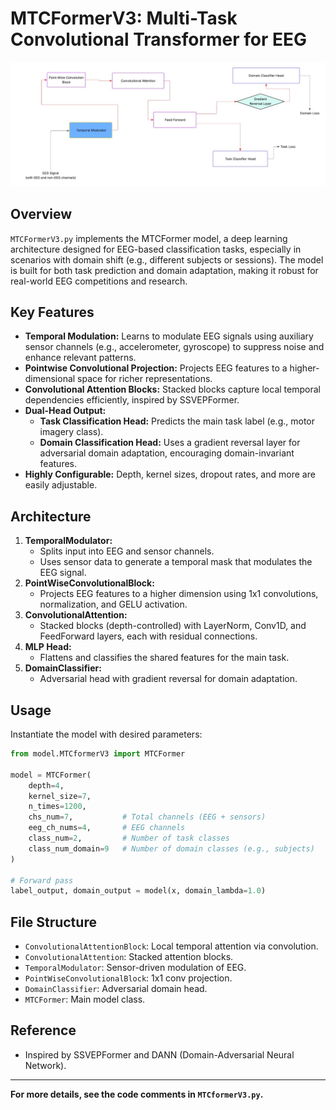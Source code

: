 # MTCFormerV3: Multi-Task Convolutional Transformer for EEG

![MTCFormer Architecture](Arch.jpeg)

## Overview

`MTCFormerV3.py` implements the MTCFormer model, a deep learning architecture designed for EEG-based classification tasks, especially in scenarios with domain shift (e.g., different subjects or sessions). The model is built for both task prediction and domain adaptation, making it robust for real-world EEG competitions and research.

## Key Features

- **Temporal Modulation:** Learns to modulate EEG signals using auxiliary sensor channels (e.g., accelerometer, gyroscope) to suppress noise and enhance relevant patterns.
- **Pointwise Convolutional Projection:** Projects EEG features to a higher-dimensional space for richer representations.
- **Convolutional Attention Blocks:** Stacked blocks capture local temporal dependencies efficiently, inspired by SSVEPFormer.
- **Dual-Head Output:**
  - **Task Classification Head:** Predicts the main task label (e.g., motor imagery class).
  - **Domain Classification Head:** Uses a gradient reversal layer for adversarial domain adaptation, encouraging domain-invariant features.
- **Highly Configurable:** Depth, kernel sizes, dropout rates, and more are easily adjustable.

## Architecture

1. **TemporalModulator:**
   - Splits input into EEG and sensor channels.
   - Uses sensor data to generate a temporal mask that modulates the EEG signal.
2. **PointWiseConvolutionalBlock:**
   - Projects EEG features to a higher dimension using 1x1 convolutions, normalization, and GELU activation.
3. **ConvolutionalAttention:**
   - Stacked blocks (depth-controlled) with LayerNorm, Conv1D, and FeedForward layers, each with residual connections.
4. **MLP Head:**
   - Flattens and classifies the shared features for the main task.
5. **DomainClassifier:**
   - Adversarial head with gradient reversal for domain adaptation.

## Usage

Instantiate the model with desired parameters:

```python
from model.MTCformerV3 import MTCFormer

model = MTCFormer(
    depth=4,
    kernel_size=7,
    n_times=1200,
    chs_num=7,           # Total channels (EEG + sensors)
    eeg_ch_nums=4,       # EEG channels
    class_num=2,         # Number of task classes
    class_num_domain=9   # Number of domain classes (e.g., subjects)
)

# Forward pass
label_output, domain_output = model(x, domain_lambda=1.0)
```

## File Structure

- `ConvolutionalAttentionBlock`: Local temporal attention via convolution.
- `ConvolutionalAttention`: Stacked attention blocks.
- `TemporalModulator`: Sensor-driven modulation of EEG.
- `PointWiseConvolutionalBlock`: 1x1 conv projection.
- `DomainClassifier`: Adversarial domain head.
- `MTCFormer`: Main model class.

## Reference

- Inspired by SSVEPFormer and DANN (Domain-Adversarial Neural Network).

---

**For more details, see the code comments in `MTCformerV3.py`.**
